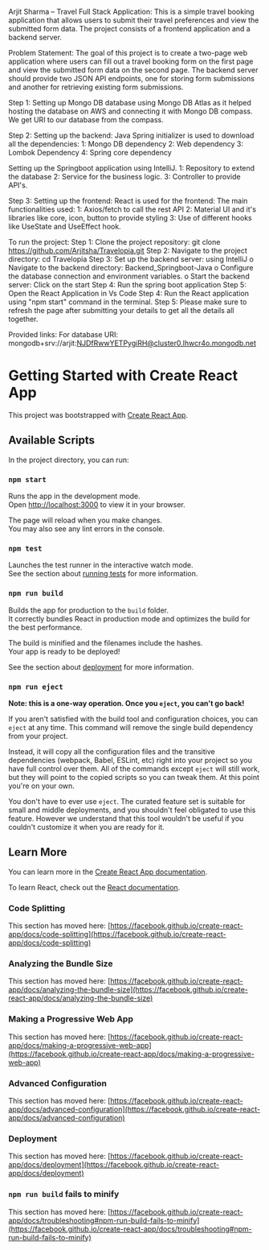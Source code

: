 Arjit Sharma – Travel Full Stack Application:
This is a simple travel booking application that allows users to submit their travel preferences and view the submitted form data. The project consists of a frontend application and a backend server.

Problem Statement:
The goal of this project is to create a two-page web application where users can fill out a travel booking form on the first page and view the submitted form data on the second page. The backend server should provide two JSON API endpoints, one for storing form submissions and another for retrieving existing form submissions.

Step 1:
Setting up Mongo DB database using Mongo DB Atlas as it helped hosting the database on AWS and connecting it with Mongo DB compass. We get URI to our database from the compass.

Step 2:
Setting up the backend: Java
Spring initializer is used to download all the dependencies:
1:  Mongo DB dependency
2:  Web dependency
3:  Lombok Dependency
4:  Spring core dependency

Setting up the Springboot application using IntelliJ.
1:  Repository to extend the database
2:  Service for the business logic.
3:  Controller to provide API's.


Step 3:
Setting up the frontend:
React is used for the frontend:
The main functionalities used:
1:  Axios/fetch to call the rest API
2:  Material UI and it's libraries like core, icon, button to provide styling
3:  Use of different hooks like UseState and UseEffect hook.

To run the project:
Step 1: Clone the project repository: 
git clone https://github.com/Arjitsha/Travelopia.git
Step 2:  Navigate to the project directory: cd Travelopia
Step 3:  Set up the backend server: using IntelliJ
o	Navigate to the backend directory: Backend_Springboot-Java
o	Configure the database connection and environment variables.
o	Start the backend server: Click on the start 
Step 4: Run the spring boot application
Step 5: Open the React Application in Vs Code
Step 4: Run the React application using "npm start" command in the terminal.
Step 5: Please make sure to refresh the page after submitting your details to get            all the details all together.

  
Provided links:
For database URI:
mongodb+srv://arjit:NJDfRwwYETPygiRH@cluster0.lhwcr4o.mongodb.net
































# Getting Started with Create React App

This project was bootstrapped with [Create React App](https://github.com/facebook/create-react-app).

## Available Scripts

In the project directory, you can run:

### `npm start`

Runs the app in the development mode.\
Open [http://localhost:3000](http://localhost:3000) to view it in your browser.

The page will reload when you make changes.\
You may also see any lint errors in the console.

### `npm test`

Launches the test runner in the interactive watch mode.\
See the section about [running tests](https://facebook.github.io/create-react-app/docs/running-tests) for more information.

### `npm run build`

Builds the app for production to the `build` folder.\
It correctly bundles React in production mode and optimizes the build for the best performance.

The build is minified and the filenames include the hashes.\
Your app is ready to be deployed!

See the section about [deployment](https://facebook.github.io/create-react-app/docs/deployment) for more information.

### `npm run eject`

**Note: this is a one-way operation. Once you `eject`, you can't go back!**

If you aren't satisfied with the build tool and configuration choices, you can `eject` at any time. This command will remove the single build dependency from your project.

Instead, it will copy all the configuration files and the transitive dependencies (webpack, Babel, ESLint, etc) right into your project so you have full control over them. All of the commands except `eject` will still work, but they will point to the copied scripts so you can tweak them. At this point you're on your own.

You don't have to ever use `eject`. The curated feature set is suitable for small and middle deployments, and you shouldn't feel obligated to use this feature. However we understand that this tool wouldn't be useful if you couldn't customize it when you are ready for it.

## Learn More

You can learn more in the [Create React App documentation](https://facebook.github.io/create-react-app/docs/getting-started).

To learn React, check out the [React documentation](https://reactjs.org/).

### Code Splitting

This section has moved here: [https://facebook.github.io/create-react-app/docs/code-splitting](https://facebook.github.io/create-react-app/docs/code-splitting)

### Analyzing the Bundle Size

This section has moved here: [https://facebook.github.io/create-react-app/docs/analyzing-the-bundle-size](https://facebook.github.io/create-react-app/docs/analyzing-the-bundle-size)

### Making a Progressive Web App

This section has moved here: [https://facebook.github.io/create-react-app/docs/making-a-progressive-web-app](https://facebook.github.io/create-react-app/docs/making-a-progressive-web-app)

### Advanced Configuration

This section has moved here: [https://facebook.github.io/create-react-app/docs/advanced-configuration](https://facebook.github.io/create-react-app/docs/advanced-configuration)

### Deployment

This section has moved here: [https://facebook.github.io/create-react-app/docs/deployment](https://facebook.github.io/create-react-app/docs/deployment)

### `npm run build` fails to minify

This section has moved here: [https://facebook.github.io/create-react-app/docs/troubleshooting#npm-run-build-fails-to-minify](https://facebook.github.io/create-react-app/docs/troubleshooting#npm-run-build-fails-to-minify)
